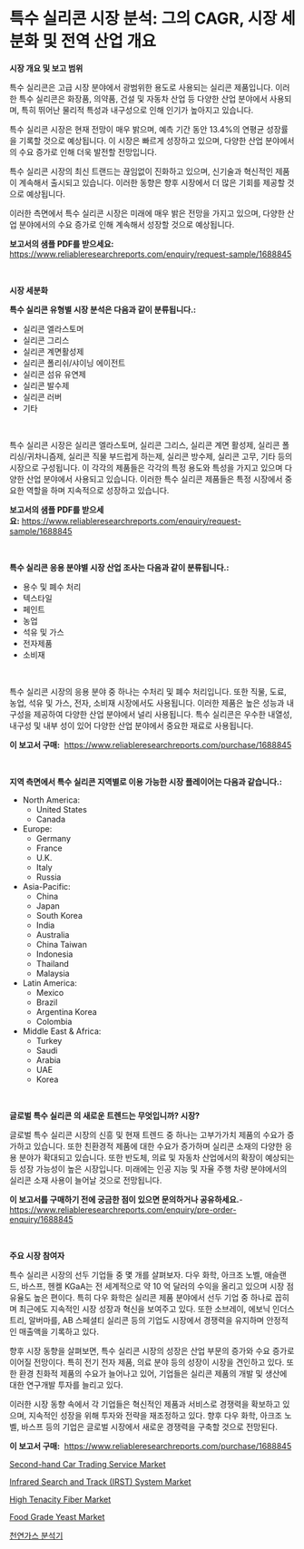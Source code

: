 <p><h1>특수 실리콘 시장 분석: 그의 CAGR, 시장 세분화 및 전역 산업 개요</h1></p><p><strong>시장 개요 및 보고 범위</strong></p>
<p><p>특수 실리콘은 고급 시장 분야에서 광범위한 용도로 사용되는 실리콘 제품입니다. 이러한 특수 실리콘은 화장품, 의약품, 건설 및 자동차 산업 등 다양한 산업 분야에서 사용되며, 특히 뛰어난 물리적 특성과 내구성으로 인해 인기가 높아지고 있습니다.</p><p>특수 실리콘 시장은 현재 전망이 매우 밝으며, 예측 기간 동안 13.4%의 연평균 성장률을 기록할 것으로 예상됩니다. 이 시장은 빠르게 성장하고 있으며, 다양한 산업 분야에서의 수요 증가로 인해 더욱 발전할 전망입니다.</p><p>특수 실리콘 시장의 최신 트랜드는 끊임없이 진화하고 있으며, 신기술과 혁신적인 제품이 계속해서 출시되고 있습니다. 이러한 동향은 향후 시장에서 더 많은 기회를 제공할 것으로 예상됩니다.</p><p>이러한 측면에서 특수 실리콘 시장은 미래에 매우 밝은 전망을 가지고 있으며, 다양한 산업 분야에서의 수요 증가로 인해 계속해서 성장할 것으로 예상됩니다.</p></p>
<p><strong>보고서의 샘플 PDF를 받으세요:</strong> <a href="https://www.reliableresearchreports.com/enquiry/request-sample/1688845">https://www.reliableresearchreports.com/enquiry/request-sample/1688845</a></p>
<p>&nbsp;</p>
<p><strong>시장 세분화</strong></p>
<p><strong>특수 실리콘 유형별 시장 분석은 다음과 같이 분류됩니다.:</strong></p>
<p><ul><li>실리콘 엘라스토머</li><li>실리콘 그리스</li><li>실리콘 계면활성제</li><li>실리콘 폴리쉬/샤이닝 에이전트</li><li>실리콘 섬유 유연제</li><li>실리콘 발수제</li><li>실리콘 러버</li><li>기타</li></ul></p>
<p>&nbsp;</p>
<p><p>특수 실리콘 시장은 실리콘 엘라스토머, 실리콘 그리스, 실리콘 계면 활성제, 실리콘 폴리싱/귀차니즘제, 실리콘 직물 부드럽게 하는제, 실리콘 방수제, 실리콘 고무, 기타 등의 시장으로 구성됩니다. 이 각각의 제품들은 각각의 특정 용도와 특성을 가지고 있으며 다양한 산업 분야에서 사용되고 있습니다. 이러한 특수 실리콘 제품들은 특정 시장에서 중요한 역할을 하며 지속적으로 성장하고 있습니다.</p></p>
<p><strong>보고서의 샘플 PDF를 받으세요:</strong>&nbsp;<a href="https://www.reliableresearchreports.com/enquiry/request-sample/1688845">https://www.reliableresearchreports.com/enquiry/request-sample/1688845</a></p>
<p>&nbsp;</p>
<p><strong> 특수 실리콘 응용 분야별 시장 산업 조사는 다음과 같이 분류됩니다.:</strong></p>
<p><ul><li>용수 및 폐수 처리</li><li>텍스타일</li><li>페인트</li><li>농업</li><li>석유 및 가스</li><li>전자제품</li><li>소비재</li></ul></p>
<p>&nbsp;</p>
<p><p>특수 실리콘 시장의 응용 분야 중 하나는 수처리 및 폐수 처리입니다. 또한 직물, 도료, 농업, 석유 및 가스, 전자, 소비재 시장에서도 사용됩니다. 이러한 제품은 높은 성능과 내구성을 제공하여 다양한 산업 분야에서 널리 사용됩니다. 특수 실리콘은 우수한 내열성, 내구성 및 내부 성이 있어 다양한 산업 분야에서 중요한 재료로 사용됩니다.</p></p>
<p><strong>이 보고서 구매:</strong>&nbsp; <a href="https://www.reliableresearchreports.com/purchase/1688845">https://www.reliableresearchreports.com/purchase/1688845</a></p>
<p>&nbsp;</p>
<p><strong>지역 측면에서 특수 실리콘 지역별로 이용 가능한 시장 플레이어는 다음과 같습니다.:</strong></p>
<p><ul>
    <li>
        North America:
        <ul>
            <li>United States</li>
            <li>Canada</li>
        </ul>
    </li>
    <li>
        Europe:
        <ul>
            <li>Germany</li>
            <li>France</li>
            <li>U.K.</li>
            <li>Italy</li>
            <li>Russia</li>
        </ul>
    </li>
    <li>
        Asia-Pacific:
        <ul>
            <li>China</li>
            <li>Japan</li>
            <li>South Korea</li>
            <li>India</li>
            <li>Australia</li>
            <li>China Taiwan</li>
            <li>Indonesia</li>
            <li>Thailand</li>
            <li>Malaysia</li>
        </ul>
    </li>
    <li>
        Latin America:
        <ul>
            <li>Mexico</li>
            <li>Brazil</li>
            <li>Argentina Korea</li>
            <li>Colombia</li>
        </ul>
    </li>
    <li>
        Middle East & Africa:
        <ul>
            <li>Turkey</li>
            <li>Saudi</li>
            <li>Arabia</li>
            <li>UAE</li>
            <li>Korea</li>
        </ul>
    </li>
    </ul></p>
<p>&nbsp;</p>
<p><strong>글로벌 특수 실리콘 의 새로운 트렌드는 무엇입니까? 시장?</strong></p>
<p><p>글로벌 특수 실리콘 시장의 신흥 및 현재 트렌드 중 하나는 고부가가치 제품의 수요가 증가하고 있습니다. 또한 친환경적 제품에 대한 수요가 증가하며 실리콘 소재의 다양한 응용 분야가 확대되고 있습니다. 또한 반도체, 의료 및 자동차 산업에서의 확장이 예상되는 등 성장 가능성이 높은 시장입니다. 미래에는 인공 지능 및 자율 주행 차량 분야에서의 실리콘 소재 사용이 늘어날 것으로 전망됩니다.</p></p>
<p><strong>이 보고서를 구매하기 전에 궁금한 점이 있으면 문의하거나 공유하세요.</strong>- <a href="https://www.reliableresearchreports.com/enquiry/pre-order-enquiry/1688845">https://www.reliableresearchreports.com/enquiry/pre-order-enquiry/1688845</a></p>
<p>&nbsp;</p>
<p><strong>주요 시장 참여자</strong></p>
<p><p>특수 실리콘 시장의 선두 기업들 중 몇 개를 살펴보자. 다우 화학, 아크조 노벨, 애슬랜드, 바스프, 헨켈 KGaA는 전 세계적으로 약 10 억 달러의 수익을 올리고 있으며 시장 점유율도 높은 편이다. 특히 다우 화학은 실리콘 제품 분야에서 선두 기업 중 하나로 꼽히며 최근에도 지속적인 시장 성장과 혁신을 보여주고 있다. 또한 소브레이, 에보닉 인더스트리, 알버마를, AB 스페셜티 실리콘 등의 기업도 시장에서 경쟁력을 유지하며 안정적인 매출액을 기록하고 있다.</p><p>향후 시장 동향을 살펴보면, 특수 실리콘 시장의 성장은 산업 부문의 증가와 수요 증가로 이어질 전망이다. 특히 전기 전자 제품, 의료 분야 등의 성장이 시장을 견인하고 있다. 또한 환경 친화적 제품의 수요가 늘어나고 있어, 기업들은 실리콘 제품의 개발 및 생산에 대한 연구개발 투자를 늘리고 있다.</p><p>이러한 시장 동향 속에서 각 기업들은 혁신적인 제품과 서비스로 경쟁력을 확보하고 있으며, 지속적인 성장을 위해 투자와 전략을 재조정하고 있다. 향후 다우 화학, 아크조 노벨, 바스프 등의 기업은 글로벌 시장에서 새로운 경쟁력을 구축할 것으로 전망된다.</p></p>
<p><strong>이 보고서 구매:</strong>&nbsp;&nbsp;<a href="https://www.reliableresearchreports.com/purchase/1688845">https://www.reliableresearchreports.com/purchase/1688845</a></p>
<p><p><a href="https://frill-swim-3cd.notion.site/Second-hand-Car-Trading-Service-Market-Offers-Provide-Insightful-Data-for-the-Time-Period-from-2024--d972cdbfb0be4f8a9954d0fcd4a38e0d">Second-hand Car Trading Service Market</a></p><p><a href="https://view.publitas.com/reportprime-1/infrared-search-and-track-irst-system-market-size-growth-outlook-from-2024-to-2031-projecting-at-markets-trends-analysis-by-application-regional-outlook-and-revenue/">Infrared Search and Track (IRST) System Market</a></p><p><a href="https://github.com/gdfhhhj/Market-Research-Report-List-3/blob/main/high-tenacity-fiber-market.md">High Tenacity Fiber Market</a></p><p><a href="https://view.publitas.com/reportprime-1/food-grade-yeast-market-share-market-new-trends-analysis-report-by-type-by-application-by-end-use-by-region-and-segment-forecasts-2024-2031/">Food Grade Yeast Market</a></p><p><a href="https://github.com/sougarounis/Market-Research-Report-List-2/blob/main/3178038191736.md">천연가스 분석기</a></p></p>

